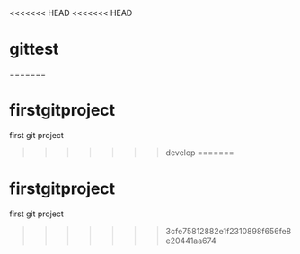 <<<<<<< HEAD
<<<<<<< HEAD
# gittest
=======
# firstgitproject
first git project
>>>>>>> develop
=======
# firstgitproject
first git project
>>>>>>> 3cfe75812882e1f2310898f656fe8e20441aa674
